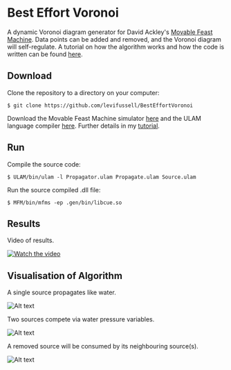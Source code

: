 # Best Effort Voronoi #

A dynamic Voronoi diagram generator for David Ackley's [Movable Feast Machine](https://github.com/DaveAckley/MFM). Data points can be added and removed, and the Voronoi diagram will self-regulate. A tutorial on how the algorithm works and how the code is written can be found [here](http://www.howthefrondsfold.com/T2Voronnoi/).

## Download ##

Clone the repository to a directory on your computer:

```$ git clone https://github.com/levifussell/BestEffortVoronoi```

Download the Movable Feast Machine simulator [here](https://github.com/DaveAckley/MFM) and the ULAM language compiler [here](https://github.com/DaveAckley/ULAM). Further details in my [tutorial](http://www.howthefrondsfold.com/T2Voronnoi/).

## Run ##

Compile the source code:

```$ ULAM/bin/ulam -l Propagator.ulam Propagate.ulam Source.ulam```

Run the source compiled .dll file:

```$ MFM/bin/mfms -ep .gen/bin/libcue.so```

## Results ##

Video of results.

[![Watch the video](https://img.youtube.com/vi/GVNMdOOBeGo/maxresdefault.jpg)](https://youtu.be/GVNMdOOBeGo)

## Visualisation of Algorithm ##
<!-- <iframe width="560" height="315" src="https://www.youtube.com/embed/GVNMdOOBeGo" frameborder="0" allow="accelerometer; autoplay; encrypted-media; gyroscope; picture-in-picture" allowfullscreen></iframe> -->

A single source propagates like water.

![Alt text](imgs/Source1.png?raw=true "Title")

Two sources compete via water pressure variables.

![Alt text](imgs/Source2_asynch.png?raw=true "Title")

A removed source will be consumed by its neighbouring source(s).

![Alt text](imgs/Source3_removal_correct.png?raw=true "Title")





